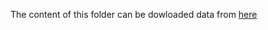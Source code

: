 The content of this folder can be dowloaded data from [here](https://drive.google.com/file/d/1nPeekA4nwi8ntV0Nkbde5dTvsDwOpr-_/view?usp=sharing)
